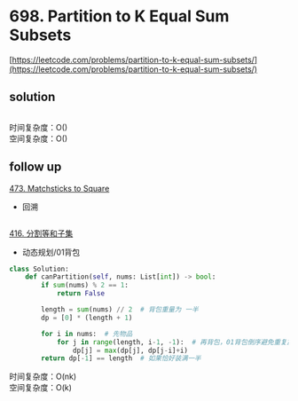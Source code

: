 # 698. Partition to K Equal Sum Subsets

[https://leetcode.com/problems/partition-to-k-equal-sum-subsets/](https://leetcode.com/problems/partition-to-k-equal-sum-subsets/)

## solution

```python

```

时间复杂度：O() <br>
空间复杂度：O()

## follow up

[473. Matchsticks to Square](https://leetcode.com/problems/matchsticks-to-square/description/)

- 回溯

```python

```

[416. 分割等和子集](https://leetcode.com/problems/partition-equal-subset-sum/)

- 动态规划/01背包

```python
class Solution:
    def canPartition(self, nums: List[int]) -> bool:
        if sum(nums) % 2 == 1:
            return False

        length = sum(nums) // 2  # 背包重量为 一半
        dp = [0] * (length + 1)

        for i in nums:  # 先物品
            for j in range(length, i-1, -1):  # 再背包，01背包倒序避免重复放入
                dp[j] = max(dp[j], dp[j-i]+i)
        return dp[-1] == length  # 如果恰好装满一半
```

时间复杂度：O(nk) <br>
空间复杂度：O(k)
